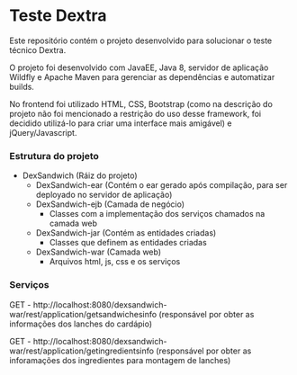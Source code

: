 # Teste Dextra
Este repositório contém o projeto desenvolvido para solucionar o teste técnico Dextra.

O projeto foi desenvolvido com JavaEE, Java 8, servidor de aplicação Wildfly e Apache Maven para gerenciar as dependências e automatizar builds.

No frontend foi utilizado HTML, CSS, Bootstrap (como na descrição do projeto não foi mencionado a restrição do uso desse framework, foi decidido utilizá-lo para criar uma interface mais amigável) e jQuery/Javascript.

### Estrutura do projeto
- DexSandwich (Ráiz do projeto)
  - DexSandwich-ear (Contém o ear gerado após compilação, para ser deployado no servidor de aplicação)
  - DexSandwich-ejb (Camada de negócio)
    - Classes com a implementação dos serviços chamados na camada web
  - DexSandwich-jar (Contém as entidades criadas)
    - Classes que definem as entidades criadas
  - DexSandwich-war (Camada web)
    - Arquivos html, js, css e os serviços
    
### Serviços
GET - http://localhost:8080/dexsandwich-war/rest/application/getsandwichesinfo (responsável por obter as informações dos lanches do cardápio)

GET - http://localhost:8080/dexsandwich-war/rest/application/getingredientsinfo (responsável por obter as inforamações dos ingredientes para montagem de lanches)

